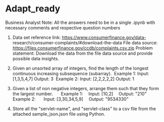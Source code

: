 # Adapt_ready

Business Analyst
Note: All the answers need to be in a single .ipynb with necessary comments
and respective question numbers

1. Data set reference link: https://www.consumerfinance.gov/data-
research/consumer-complaints/#download-the-data
File data source: https://files.consumerfinance.gov/ccdb/complaints.csv.zip
Problem statement:
Download the data from the file data source and provide possible data insights.

2. Given an unsorted array of integers, find the length of the longest continuous
increasing subsequence (subarray). 
Example 1:
Input: [1,3,5,4,7]
Output: 3 
Example 2:
Input: [2,2,2,2,2]
Output: 1

3. Given a list of non negative integers, arrange them such that they form the largest
number.
 
 Example 1:
 Input: [10,2]
 Output: &quot;210&quot;
 Example 2:
 
 Input: [3,30,34,5,9]
 Output: &quot;9534330&quot;

4. Store all the &quot;servlet-name&quot;, and &quot;servlet-class&quot; to a csv file from the attached
sample_json.json file using Python.
